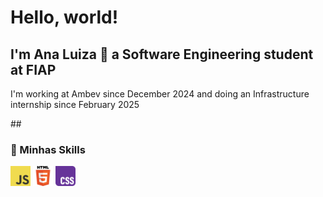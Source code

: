 <div> <h1>Hello, world!</h1>
<h2>I'm Ana Luiza 🌻 a Software Engineering student at FIAP</h2>
<p>I'm working at Ambev since December 2024 and doing an Infrastructure internship since February 2025</p>
</div>

<div>
## <h3>🚀 Minhas Skills </h3>
<code><img height="32" src="https://raw.githubusercontent.com/github/explore/80688e429a7d4ef2fca1e82350fe8e3517d3494d/topics/javascript/javascript.png" alt="Javascript"/></code>
<code><img height="32" src="https://raw.githubusercontent.com/github/explore/80688e429a7d4ef2fca1e82350fe8e3517d3494d/topics/html/html.png" alt="HTML5"/></code>
<code><img height="32" src="https://raw.githubusercontent.com/github/explore/80688e429a7d4ef2fca1e82350fe8e3517d3494d/topics/css/css.png" alt="CSS"/></code>
</div>
